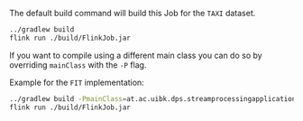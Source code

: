 The default build command will build this Job for the `TAXI` dataset.

```bash
../gradlew build
flink run ./build/FlinkJob.jar
```

If you want to compile using a different main class you can do so by overriding `mainClass` with the `-P` flag.

Example for the `FIT` implementation:
```bash
../gradlew build -PmainClass=at.ac.uibk.dps.streamprocessingapplications.etl.FlinkJobFIT
flink run ./build/FlinkJob.jar
```

